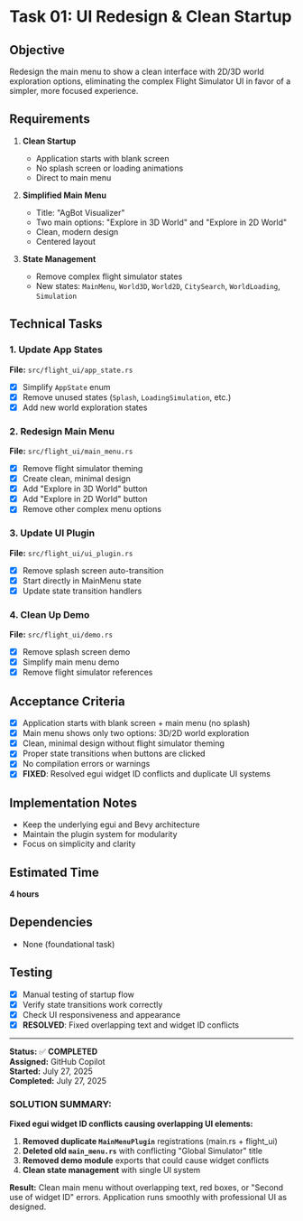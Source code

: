 # Task 01: UI Redesign & Clean Startup

## Objective
Redesign the main menu to show a clean interface with 2D/3D world exploration options, eliminating the complex Flight Simulator UI in favor of a simpler, more focused experience.

## Requirements
1. **Clean Startup**
   - Application starts with blank screen
   - No splash screen or loading animations
   - Direct to main menu

2. **Simplified Main Menu**
   - Title: "AgBot Visualizer"
   - Two main options: "Explore in 3D World" and "Explore in 2D World"
   - Clean, modern design
   - Centered layout

3. **State Management**
   - Remove complex flight simulator states
   - New states: `MainMenu`, `World3D`, `World2D`, `CitySearch`, `WorldLoading`, `Simulation`

## Technical Tasks

### 1. Update App States
**File:** `src/flight_ui/app_state.rs`
- [x] Simplify `AppState` enum
- [x] Remove unused states (`Splash`, `LoadingSimulation`, etc.)
- [x] Add new world exploration states

### 2. Redesign Main Menu
**File:** `src/flight_ui/main_menu.rs`
- [x] Remove flight simulator theming
- [x] Create clean, minimal design
- [x] Add "Explore in 3D World" button
- [x] Add "Explore in 2D World" button
- [x] Remove other complex menu options

### 3. Update UI Plugin
**File:** `src/flight_ui/ui_plugin.rs`
- [x] Remove splash screen auto-transition
- [x] Start directly in MainMenu state
- [x] Update state transition handlers

### 4. Clean Up Demo
**File:** `src/flight_ui/demo.rs`
- [x] Remove splash screen demo
- [x] Simplify main menu demo
- [x] Remove flight simulator references

## Acceptance Criteria
- [x] Application starts with blank screen + main menu (no splash)
- [x] Main menu shows only two options: 3D/2D world exploration
- [x] Clean, minimal design without flight simulator theming
- [x] Proper state transitions when buttons are clicked
- [x] No compilation errors or warnings
- [x] **FIXED**: Resolved egui widget ID conflicts and duplicate UI systems

## Implementation Notes
- Keep the underlying egui and Bevy architecture
- Maintain the plugin system for modularity
- Focus on simplicity and clarity

## Estimated Time
**4 hours**

## Dependencies
- None (foundational task)

## Testing
- [x] Manual testing of startup flow
- [x] Verify state transitions work correctly
- [x] Check UI responsiveness and appearance
- [x] **RESOLVED**: Fixed overlapping text and widget ID conflicts

---
**Status:** ✅ **COMPLETED**  
**Assigned:** GitHub Copilot  
**Started:** July 27, 2025  
**Completed:** July 27, 2025

### **SOLUTION SUMMARY:**
**Fixed egui widget ID conflicts causing overlapping UI elements:**
1. **Removed duplicate `MainMenuPlugin`** registrations (main.rs + flight_ui)
2. **Deleted old `main_menu.rs`** with conflicting "Global Simulator" title
3. **Removed demo module** exports that could cause widget conflicts
4. **Clean state management** with single UI system

**Result:** Clean main menu without overlapping text, red boxes, or "Second use of widget ID" errors. Application runs smoothly with professional UI as designed.
